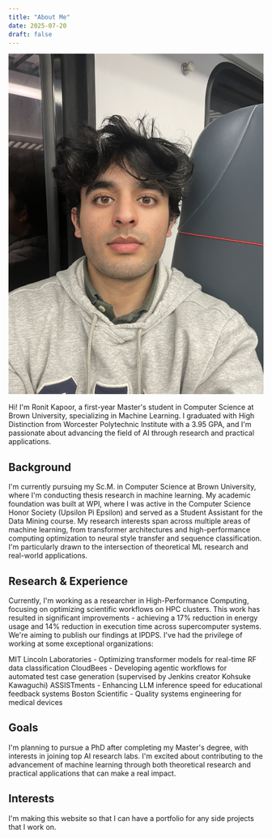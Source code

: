 ```yaml
---
title: "About Me"
date: 2025-07-20
draft: false
---
```


![My headshot](/static/images/headshot.jpg)


Hi! I'm Ronit Kapoor, a first-year Master's student in Computer Science at Brown University, specializing in Machine Learning. I graduated with High Distinction from Worcester Polytechnic Institute with a 3.95 GPA, and I'm passionate about advancing the field of AI through research and practical applications.

## Background
I'm currently pursuing my Sc.M. in Computer Science at Brown University, where I'm conducting thesis research in machine learning. My academic foundation was built at WPI, where I was active in the Computer Science Honor Society (Upsilon Pi Epsilon) and served as a Student Assistant for the Data Mining course.
My research interests span across multiple areas of machine learning, from transformer architectures and high-performance computing optimization to neural style transfer and sequence classification. I'm particularly drawn to the intersection of theoretical ML research and real-world applications.

## Research & Experience
Currently, I'm working as a researcher in High-Performance Computing, focusing on optimizing scientific workflows on HPC clusters. This work has resulted in significant improvements - achieving a 17% reduction in energy usage and 14% reduction in execution time across supercomputer systems. We're aiming to publish our findings at IPDPS.
I've had the privilege of working at some exceptional organizations:

MIT Lincoln Laboratories - Optimizing transformer models for real-time RF data classification
CloudBees - Developing agentic workflows for automated test case generation (supervised by Jenkins creator Kohsuke Kawaguchi)
ASSISTments - Enhancing LLM inference speed for educational feedback systems
Boston Scientific - Quality systems engineering for medical devices


## Goals
I'm planning to pursue a PhD after completing my Master's degree, with interests in joining top AI research labs. I'm excited about contributing to the advancement of machine learning through both theoretical research and practical applications that can make a real impact.

## Interests
I'm making this website so that I can have a portfolio for any side projects that I work on. 